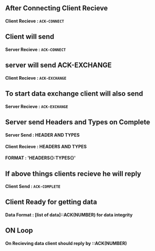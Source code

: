 ## After Connecting Client Recieve

#### Client Recieve : `ACK-CONNECT`

## Client will send

#### Server Recieve : `ACK-CONNECT`

## server will send ACK-EXCHANGE

#### Client Recieve : `ACK-EXCHANGE`

## To start data exchange client will also send 

#### Server Recieve : `ACK-EXCHANGE`

## Server send Headers and Types on Complete

#### Server Send : HEADER AND TYPES 
#### Client Recieve : HEADERS AND TYPES 
#### FORMAT : 'HEADERS{}:TYPES{}' 

## If above things clients recieve he will reply

#### Client Send : `ACK-COMPLETE`

## Client Ready for getting data

#### Data Format : [list of data]::ACK(NUMBER) for data integrity 

## ON Loop
#### On Recieving data client should reply by ::ACK(NUMBER) 
